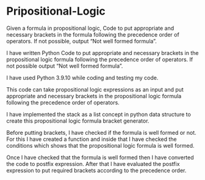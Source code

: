 # Pripositional-Logic
Given a formula in propositional logic, Code to put appropriate and necessary brackets in the formula following the precedence order of operators. If not possible, output “Not well formed formula”. 


I have written Python Code to put appropriate and necessary brackets in the propositional logic formula following the precedence order of operators. If not possible output “Not well formed formula”.

I have used Python 3.9.10 while coding and testing my code.

This code can take propositional logic expressions as an input and put appropriate and necessary brackets in the propositional logic formula following the precedence order of operators.


I have implemented the stack as a list concept in python data structure to create this propositional logic formula bracket generator.

Before putting brackets, I have checked if the formula is well formed or not. For this I have created a function and inside that I have checked the conditions which shows that the propositional logic formula is well formed.

Once I have checked that the formula is well formed then I have converted the code to postfix expression. After that I have evaluated the postfix expression to put required brackets according to the precedence order.
